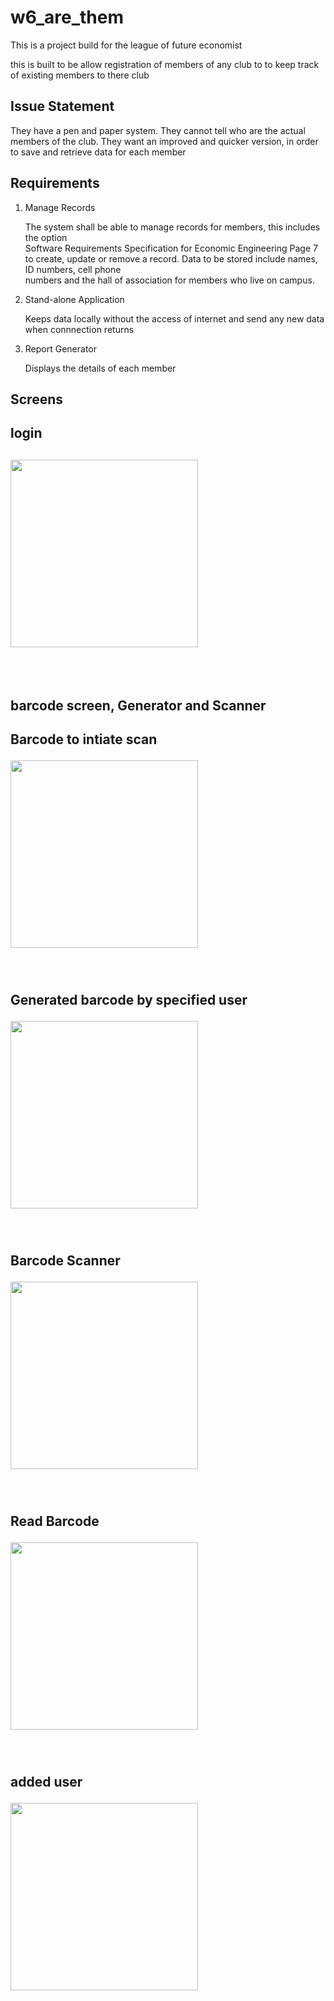 # w6_are_them

This is a project build for the league of future economist

this is built to be allow registration of members of any club to to keep track of existing members to there club

## Issue Statement

They have a pen and paper system. They cannot tell who are the actual members of the club. They want an
improved and quicker version, in order to save and retrieve data for each member

## Requirements

1. Manage Records 

   The system shall be able to manage records for members, this includes the option  
   Software Requirements Specification for Economic Engineering Page 7  
   to create, update or remove a record. Data to be stored include names, ID numbers, cell phone  
   numbers and the hall of association for members who live on campus.

2. Stand-alone Application 

   Keeps data locally without the access of internet and send any new data when connnection returns 

3. Report Generator

   Displays the details of each member
   
   
## Screens   
   
<div> 
   <h2> login <h2>
    <span align="center">
     <img width="300" height="auto" src="https://i.imgur.com/Ef44hjL.png">
   </span>
</div>
      <br><br>
      
<h2> barcode screen, Generator and Scanner <h2>

<div magin="30"> 
   <p> Barcode to intiate scan </p>
    <span align="center">
     <img width="300" height="auto" src="https://i.imgur.com/vseAuMI.png">
   </span>
   
</div>
   <br><br>
<div>
   <p>Generated barcode by specified user</p>
   <span align="center">
     <img width="300" height="auto" src="https://i.imgur.com/pkV4g3G.png">
   </span>  
 </div>
   <br><br>
 <div>
   <p>Barcode Scanner</p>
   <span align="center">
     <img width="300" height="auto" src="https://i.imgur.com/hSpob0c.png">
   </span>  
 </div>
   <br><br>
   
  <div>
   <p>Read Barcode</p>
   <span align="center">
     <img width="300" height="auto" src="https://i.imgur.com/el66Gz3.png">
   </span>  
 </div>
   <br><br>
   
<div>
   <p>added user</p>
   <span align="center">
     <img width="300" height="auto" src="https://i.imgur.com/fBDf9Me.png">
   </span>  
 </div>
   <br><br>
 
   
   



